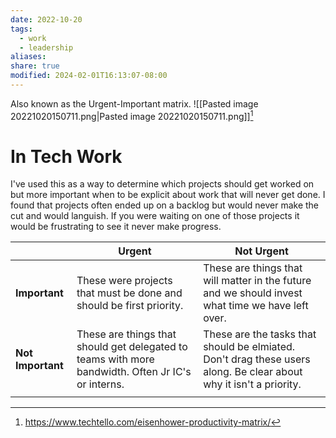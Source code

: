 ```yaml
---
date: 2022-10-20
tags:
  - work
  - leadership
aliases: 
share: true
modified: 2024-02-01T16:13:07-08:00
---
```

Also known as the Urgent-Important matrix.
![[Pasted image 20221020150711.png|Pasted image 20221020150711.png]][^1]
# In Tech Work
I've used this as a way to determine which projects should get worked on but more important when to be explicit about work that will never get done. I found that projects often ended up on a backlog but would never make the cut and would languish. If you were waiting on one of those projects it would be frustrating to see it never make progress.

|  | Urgent | Not Urgent |
| ---- | ---- | ---- |
| **Important** | These were projects that must be done and should be first priority. | These are things that will matter in the future and we should invest what time we have left over. |
| **Not Important** | These are things that should get delegated to teams with more bandwidth. Often Jr IC's or interns. | These are the tasks that should be elmiated. Don't drag these users along. Be clear about why it isn't a priority. |
|  |  |  |

[^1]: https://www.techtello.com/eisenhower-productivity-matrix/